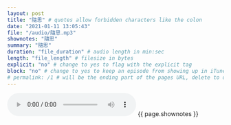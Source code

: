 ```yaml
---
layout: post
title: "隨思" # quotes allow forbidden characters like the colon
date: "2021-01-11 13:05:43"
file: "/audio/隨思.mp3"
shownotes: "隨思"
summary: "隨思"
duration: "file_duration" # audio length in min:sec
length: "file_length" # filesize in bytes
explicit: "no" # change to yes to flag with the explicit tag
block: "no" # change to yes to keep an episode from showing up in iTunes
# permalink: /1 # will be the ending part of the pages URL, delete to default to the title
---
```


<audio controls>
<source src="{{site.url}}{{site.baseurl}}{{ page.file }}" type="audio/x-mp3">
Your browser does not support the audio element.
</audio>
{{ page.shownotes }}
